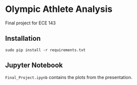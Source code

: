 # Olympic Athlete Analysis
Final project for ECE 143

## Installation
```
sudo pip install -r requirements.txt
```
## Jupyter Notebook
`Final_Project.ipynb` contains the plots from the presentation.
